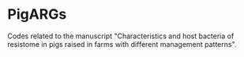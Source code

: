 # PigARGs
Codes related to the manuscript "Characteristics and host bacteria of resistome in pigs raised in farms with different management patterns".
